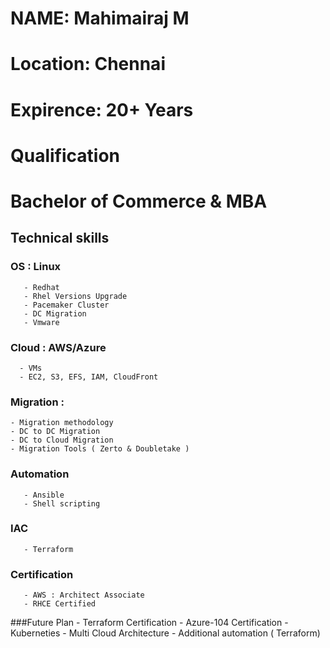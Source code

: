 # NAME: Mahimairaj M

# Location: Chennai

# Expirence: 20+ Years

# Qualification
# Bachelor of Commerce & MBA


## Technical skills
### OS : Linux
       - Redhat 
       - Rhel Versions Upgrade
       - Pacemaker Cluster
       - DC Migration
       - Vmware
       
### Cloud : AWS/Azure
      - VMs
      - EC2, S3, EFS, IAM, CloudFront

### Migration : 
	- Migration methodology
	- DC to DC Migration
	- DC to Cloud Migration
	- Migration Tools ( Zerto & Doubletake )
### Automation
       - Ansible
       - Shell scripting
### IAC
       - Terraform
### Certification
       - AWS : Architect Associate
       - RHCE Certified
###Future Plan
     -  Terraform Certification
     -  Azure-104 Certification
     - Kuberneties 
     - Multi Cloud Architecture 
     - Additional automation ( Terraform) 
